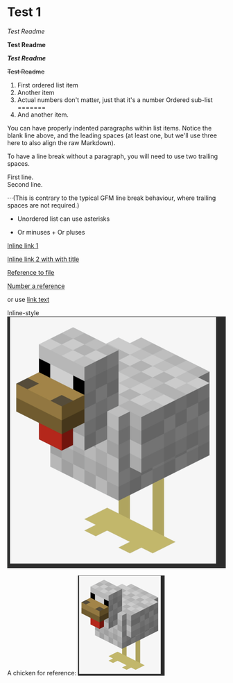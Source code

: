 # Test 1

*Test Readme*

**Test Readme**

**_Test Readme_**

~~Test Readme~~


1. First ordered list item
2. Another item
3. Actual numbers don't matter, just that it's a number
Ordered sub-list
=======
1. And another item.

You can have properly indented paragraphs within list items. Notice the blank line above, and the leading spaces (at least one, but we'll use three here to also align the raw Markdown).

To have a line break without a paragraph, you will need to use two trailing spaces.

First line.<br>
Second line.

⋅⋅⋅(This is contrary to the typical GFM line break behaviour, where trailing spaces are not required.)

* Unordered list can use asterisks
- Or minuses
+ Or pluses

[Inline link 1](https://www.google.com)

[Inline link 2 with with title](https://www.google.com "Google Homepage")

[Reference to file](https://github.com/Isudum/Test_1/blob/master/HelloWorld.py)

[Number a reference][1]

[1]: https:/www.google.com "Google"

or use [link text]

[link text]: https:/www.google.com "Google"

Inline-style
![alt text][chicken]

[chicken]: https://github.com/Isudum/Test_1/blob/master/Image/Chicken_image.png

A chicken for reference: <img src="https://github.com/Isudum/Test_1/blob/master/Image/Chicken_image.png" alt="Chicken" width="200">

